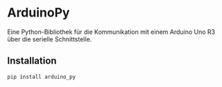 # ArduinoPy

Eine Python-Bibliothek für die Kommunikation mit einem Arduino Uno R3 über die serielle Schnittstelle.

## Installation

```bash
pip install arduino_py